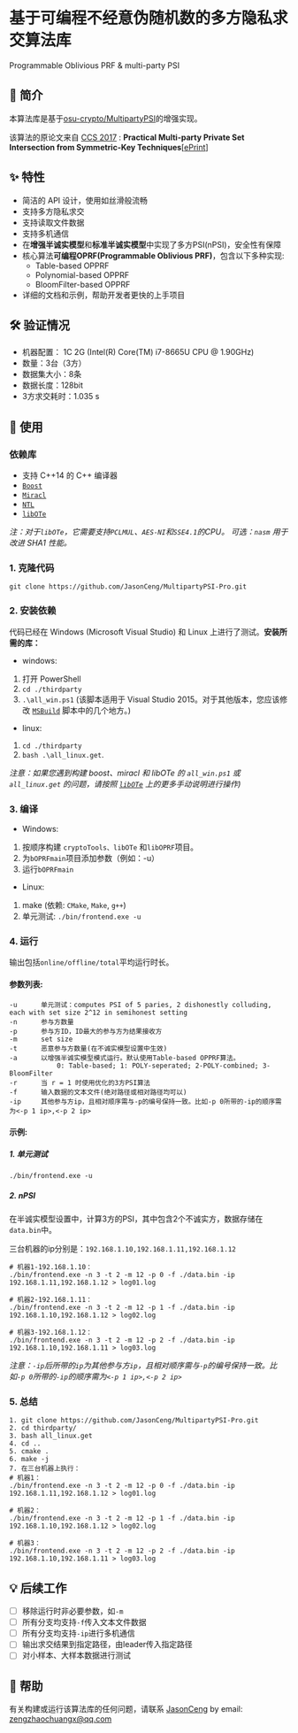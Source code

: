 # 基于可编程不经意伪随机数的多方隐私求交算法库
Programmable Oblivious PRF & multi-party PSI

## 📣 简介
本算法库是基于[osu-crypto/MultipartyPSI](https://github.com/osu-crypto/MultipartyPSI)的增强实现。

该算法的原论文来自 [CCS 2017](http://dl.acm.org/xxx) : **Practical Multi-party Private Set Intersection from Symmetric-Key Techniques**[[ePrint](https://eprint.iacr.org/2017/xxx)]

## ✨ 特性

* 简洁的 API 设计，使用如丝滑般流畅
* 支持多方隐私求交
* 支持读取文件数据
* 支持多机通信
* 在**增强半诚实模型**和**标准半诚实模型**中实现了多方PSI(nPSI)，安全性有保障
* 核心算法**可编程OPRF(Programmable Oblivious PRF)**，包含以下多种实现:
    * Table-based OPPRF
    * Polynomial-based  OPPRF
    * BloomFilter-based OPPRF
* 详细的文档和示例，帮助开发者更快的上手项目

## 🛠️ 验证情况

* 机器配置： 1C 2G (Intel(R) Core(TM) i7-8665U CPU @ 1.90GHz)
* 数量：3台（3方）
* 数据集大小：8条
* 数据长度：128bit
* 3方求交耗时：1.035 s

## 📝 使用

### 依赖库
- 支持 C++14 的 C++ 编译器
- [`Boost`](https://sourceforge.net/projects/boost/)
- [`Miracl`](https://github.com/miracl/MIRACL)
- [`NTL`](http://www.shoup.net/ntl/) 
- [`libOTe`](https://github.com/osu-crypto/libOTe)

*注：对于`libOTe`，它需要支持`PCLMUL`、`AES-NI`和`SSE4.1`的CPU。 可选：`nasm` 用于改进 SHA1 性能。*

### 1. 克隆代码

`git clone https://github.com/JasonCeng/MultipartyPSI-Pro.git`

### 2. 安装依赖
代码已经在 Windows (Microsoft Visual Studio) 和 Linux 上进行了测试。**安装所需的库：**

- windows: 

1. 打开 PowerShell
2. `cd ./thirdparty`
3. `.\all_win.ps1` (该脚本适用于 Visual Studio 2015。对于其他版本，您应该修改 [`MSBuild`](https://github.com/osu-crypto/MultipartyPSI/blob/implement/thirdparty/win/getNTL.ps1#L3) 脚本中的几个地方。)

- linux: 

1. `cd ./thirdparty`
2. `bash .\all_linux.get`.   

*注意：如果您遇到构建 boost、miracl 和 libOTe 的 `all_win.ps1` 或 `all_linux.get` 的问题，请按照 [`libOTe`](https://github.com/osu-crypto) 上的更多手动说明进行操作)*

### 3. 编译

- Windows:
1. 按顺序构建 `cryptoTools、libOTe` 和` libOPRF `项目。
2. 为` bOPRFmain `项目添加参数（例如：-u）
3. 运行` bOPRFmain `
 
- Linux:
1. make (依赖: `CMake`, `Make`, `g++`)
2. 单元测试: `./bin/frontend.exe -u`

### 4. 运行
输出包括`online/offline/total`平均运行时长。

#### 参数列表:
```shell
-u		单元测试：computes PSI of 5 paries, 2 dishonestly colluding, each with set size 2^12 in semihonest setting
-n		参与方数量
-p		参与方ID，ID最大的参与方为结果接收方
-m		set size
-t		恶意参与方数量(在不诚实模型设置中生效)
-a		以增强半诚实模型模式运行。默认使用Table-based OPPRF算法。
			0: Table-based; 1: POLY-seperated; 2-POLY-combined; 3-BloomFilter
-r		当 r = 1 时使用优化的3方PSI算法
-f		输入数据的文本文件(绝对路径或相对路径均可以)
-ip		其他参与方ip，且相对顺序需与-p的编号保持一致。比如-p 0所带的-ip的顺序需为<-p 1 ip>,<-p 2 ip>
```		
#### 示例: 
##### 1. 单元测试

```shell
./bin/frontend.exe -u
```
	
##### 2. nPSI

在半诚实模型设置中，计算3方的PSI，其中包含2个不诚实方，数据存储在`data.bin`中。

三台机器的ip分别是：`192.168.1.10,192.168.1.11,192.168.1.12`

```shell
# 机器1-192.168.1.10：
./bin/frontend.exe -n 3 -t 2 -m 12 -p 0 -f ./data.bin -ip 192.168.1.11,192.168.1.12 > log01.log

# 机器2-192.168.1.11：
./bin/frontend.exe -n 3 -t 2 -m 12 -p 1 -f ./data.bin -ip 192.168.1.10,192.168.1.12 > log02.log

# 机器3-192.168.1.12：
./bin/frontend.exe -n 3 -t 2 -m 12 -p 2 -f ./data.bin -ip 192.168.1.10,192.168.1.11 > log03.log
```

*注意：`-ip`后所带的`ip`为其他参与方`ip`，且相对顺序需与`-p`的编号保持一致。比如`-p 0`所带的`-ip`的顺序需为`<-p 1 ip>,<-p 2 ip>`*

### 5. 总结
```shell
1. git clone https://github.com/JasonCeng/MultipartyPSI-Pro.git  
2. cd thirdparty/
3. bash all_linux.get 
4. cd ..
5. cmake .
6. make -j
7. 在三台机器上执行：
# 机器1：
./bin/frontend.exe -n 3 -t 2 -m 12 -p 0 -f ./data.bin -ip 192.168.1.11,192.168.1.12 > log01.log

# 机器2：
./bin/frontend.exe -n 3 -t 2 -m 12 -p 1 -f ./data.bin -ip 192.168.1.10,192.168.1.12 > log02.log

# 机器3：
./bin/frontend.exe -n 3 -t 2 -m 12 -p 2 -f ./data.bin -ip 192.168.1.10,192.168.1.11 > log03.log
```

## 💡 后续工作

- [ ] 移除运行时非必要参数，如`-m`
- [ ] 所有分支均支持`-f`传入文本文件数据
- [ ] 所有分支均支持`-ip`进行多机通信
- [ ] 输出求交结果到指定路径，由leader传入指定路径
- [ ] 对小样本、大样本数据进行测试
	
## 📃 帮助
有关构建或运行该算法库的任何问题，请联系 [JasonCeng](https://www.cnblogs.com/JasonCeng/) by email: zengzhaochuangx@qq.com
